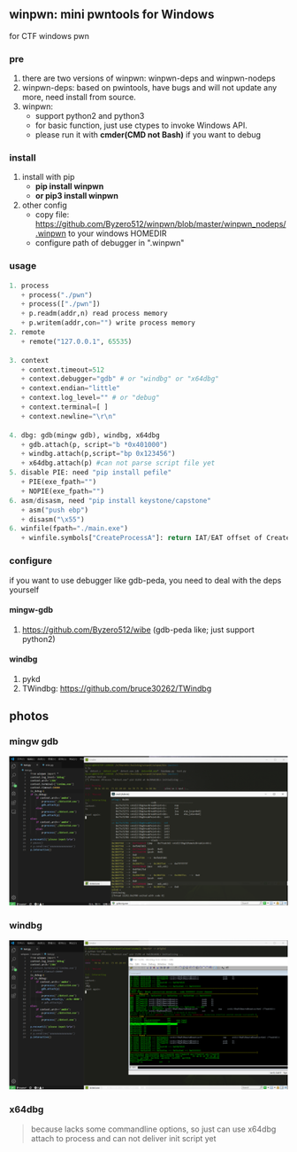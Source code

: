 ## winpwn: mini pwntools for Windows
for CTF windows pwn


### pre
1. there are two versions of winpwn: winpwn-deps and winpwn-nodeps
2. winpwn-deps: based on pwintools, have bugs and will not update any more, need install from source.
3. winpwn:
   + support python2 and python3
   + for basic function, just use ctypes to invoke Windows API. 
   + please run it with <b>cmder(CMD not Bash)</b> if you want to debug


### install
1. install with pip
   + <b>pip install winpwn </b>
   + <b>or pip3 install winpwn</b>
2. other config
   + copy file: https://github.com/Byzero512/winpwn/blob/master/winpwn_nodeps/.winpwn to your windows HOMEDIR
   + configure path of debugger in ".winpwn"

### usage
```python
1. process
   + process("./pwn")
   + process(["./pwn"])
   + p.readm(addr,n) read process memory
   + p.writem(addr,con="") write process memory
2. remote
   + remote("127.0.0.1", 65535)
   
3. context
   + context.timeout=512
   + context.debugger="gdb" # or "windbg" or "x64dbg"
   + context.endian="little"
   + context.log_level="" # or "debug"
   + context.terminal=[ ]
   + context.newline="\r\n"
   
4. dbg: gdb(mingw gdb), windbg, x64dbg
   + gdb.attach(p, script="b *0x401000")
   + windbg.attach(p,script="bp 0x123456")
   + x64dbg.attach(p) #can not parse script file yet
5. disable PIE: need "pip install pefile"
   + PIE(exe_fpath="")
   + NOPIE(exe_fpath="")
6. asm/disasm, need "pip install keystone/capstone"
   + asm("push ebp")
   + disasm("\x55")
6. winfile(fpath="./main.exe")
   + winfile.symbols["CreateProcessA"]: return IAT/EAT offset of CreateProcessA in image
```

### configure
if you want to use debugger like gdb-peda, you need to deal with the deps yourself

#### mingw-gdb
1. https://github.com/Byzero512/wibe (gdb-peda like; just support python2)

#### windbg
1. pykd
2. TWindbg: https://github.com/bruce30262/TWindbg


## photos

### mingw gdb

![gdb](./img/winpwn1.png)

### windbg

![windbg](./img/winpwn2.png)

### x64dbg
> because lacks some commandline options, so just can use x64dbg attach to process and can not deliver init script yet
